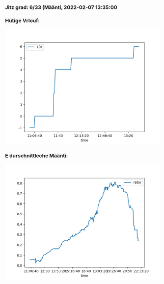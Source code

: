 ### Jitz grad: 6/33 (Määnti, 2022-02-07 13:35:00

### Hütige Vrlouf:
![Graph](Today.png)

### E durschnittleche Määnti:
![Graph](Määnti.png)